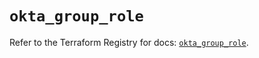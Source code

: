 # `okta_group_role`

Refer to the Terraform Registry for docs: [`okta_group_role`](https://registry.terraform.io/providers/okta/okta/4.6.3/docs/resources/group_role).
